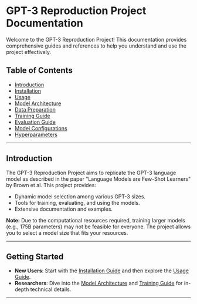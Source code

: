 # GPT-3 Reproduction Project Documentation

Welcome to the GPT-3 Reproduction Project! This documentation provides comprehensive guides and references to help you understand and use the project effectively.

## Table of Contents

- [Introduction](#introduction)
- [Installation](installation.md)
- [Usage](usage.md)
- [Model Architecture](architecture.md)
- [Data Preparation](data_preparation.md)
- [Training Guide](training_guide.md)
- [Evaluation Guide](evaluation_guide.md)
- [Model Configurations](models.md)
- [Hyperparameters](hyperparameters.md)

---

## Introduction

The GPT-3 Reproduction Project aims to replicate the GPT-3 language model as described in the paper "Language Models are Few-Shot Learners" by Brown et al. This project provides:

- Dynamic model selection among various GPT-3 sizes.
- Tools for training, evaluating, and using the models.
- Extensive documentation and examples.

**Note:** Due to the computational resources required, training larger models (e.g., 175B parameters) may not be feasible for everyone. The project allows you to select a model size that fits your resources.

---

## Getting Started

- **New Users**: Start with the [Installation Guide](installation.md) and then explore the [Usage Guide](usage.md).
- **Researchers**: Dive into the [Model Architecture](architecture.md) and [Training Guide](training_guide.md) for in-depth technical details.

---